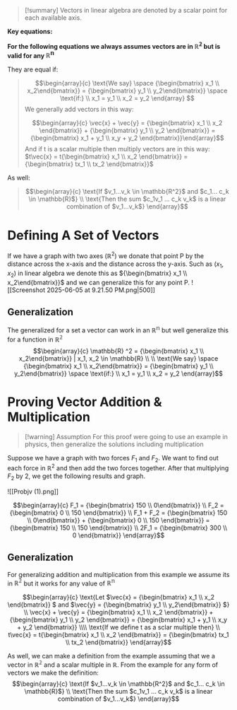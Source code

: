 
>[!summary]
Vectors in linear algebra are denoted by a scalar point for each available axis. 
>
>
**Key equations:**
>
**For the following equations we always assumes vectors are in $\mathbb{R^2}$ but is valid for any $\mathbb{R^n}$** 
>
They are equal if:
>$$\begin{array}{c}
\text{We say} \space {\begin{bmatrix} x_1 \\ x_2\end{bmatrix}} = {\begin{bmatrix} y_1 \\ y_2\end{bmatrix}} \space \text{if:} \\ 
x_1 = y_1 \\ 
x_2 = y_2 
\end{array}
>$$
We generally add vectors in this way:
>
>$$\begin{array}{c}
\vec{x} + \vec{y} = {\begin{bmatrix} x_1 \\ x_2 \end{bmatrix}} + {\begin{bmatrix} y_1 \\ y_2 \end{bmatrix}}  = {\begin{bmatrix} x_1 + y_1 \\ x_y + y_2 \end{bmatrix}}\end{array}$$
And if t is a scalar multiple then multiply vectors are in this way:
$t\vec{x} = t{\begin{bmatrix} x_1 \\ x_2 \end{bmatrix}}  = {\begin{bmatrix} tx_1 \\ tx_2 \end{bmatrix}}$
>
As well:
>$$\begin{array}{c}
\text{If $v_1...v_k \in \mathbb{R^2}$ and $c_1... c_k \in \mathbb{R}$} \\
\text{Then the sum $c_1v_1 ... c_k v_k$ is a linear combination of $v_1...v_k$}
\end{array}$$

# Defining A Set of Vectors
If we have a graph with two axes ($\mathbb{R}^2$) we donate that point P by the distance across the x-axis and the distance across the y-axis. Such as ($x_1, x_2$) in linear algebra we denote this as  ${\begin{bmatrix} x_1 \\ x_2\end{bmatrix}}$ and we can generalize this for any point P.  ![[Screenshot 2025-06-05 at 9.21.50 PM.png|500]]


## Generalization 
The generalized for a set a vector can work in an $\mathbb{R^n}$ but well generalize this for a function in $\mathbb{R^2}$
$$\begin{array}{c}
\mathbb{R} ^2 = {\begin{bmatrix} x_1 \\ x_2\end{bmatrix}} | x_1, x_2 \in \mathbb{R} \\ \\
\text{We say} \space {\begin{bmatrix} x_1 \\ x_2\end{bmatrix}} = {\begin{bmatrix} y_1 \\ y_2\end{bmatrix}} \space \text{if:} \\ 
x_1 = y_1 \\ 
x_2 = y_2 
\end{array}$$

# Proving Vector Addition & Multiplication 
>[!warning] Assumption
For this proof were going to use an example in physics, then generalize the solutions including multiplication 

Suppose we have a graph with two forces $F_1$ and $F_2$. We want to find out each force in $\mathbb{R}^2$ and then add the two forces together. After that multiplying $F_2$ by 2, we get the following results and graph. 

![[Probjv (1).png]]

$$\begin{array}{c}
F_1 = {\begin{bmatrix} 150 \\ 0\end{bmatrix}} \\ 
F_2 = {\begin{bmatrix} 0 \\ 150 \end{bmatrix}} \\ 
F_1 + F_2 = {\begin{bmatrix} 150 \\ 0\end{bmatrix}} + {\begin{bmatrix} 0 \\ 150 \end{bmatrix}}  = {\begin{bmatrix} 150 \\ 150 \end{bmatrix}} \\ 
2F_1 = {\begin{bmatrix} 300 \\ 0 \end{bmatrix}}
\end{array}$$
## Generalization 
For generalizing addition and multiplication from this example we assume its in $\mathbb{R^2}$ but it works for any value of $\mathbb{R^n}$ 

$$\begin{array}{c}
\text{Let $\vec{x} = {\begin{bmatrix} x_1 \\ x_2 \end{bmatrix}} $ and $\vec{y} = {\begin{bmatrix} y_1 \\ y_2\end{bmatrix}} $} \\ 
\vec{x} + \vec{y} = {\begin{bmatrix} x_1 \\ x_2 \end{bmatrix}} + {\begin{bmatrix} y_1 \\ y_2 \end{bmatrix}}  = {\begin{bmatrix} x_1 + y_1 \\ x_y + y_2 \end{bmatrix}}  \\\\ 
\text{If we define t as a sclar multiple then} \\ 
t\vec{x} = t{\begin{bmatrix} x_1 \\ x_2 \end{bmatrix}}  = {\begin{bmatrix} tx_1 \\ tx_2 \end{bmatrix}} 
\end{array}$$

As well, we can make a definition from the example assuming that we a vector in $\mathbb{R^2}$ and a scalar multiple in $\mathbb{R}$. From the example for any form of vectors we make the definition:
$$\begin{array}{c}
\text{If $v_1...v_k \in \mathbb{R^2}$ and $c_1... c_k \in \mathbb{R}$} \\
\text{Then the sum $c_1v_1 ... c_k v_k$ is a linear combination of $v_1...v_k$}
\end{array}$$
